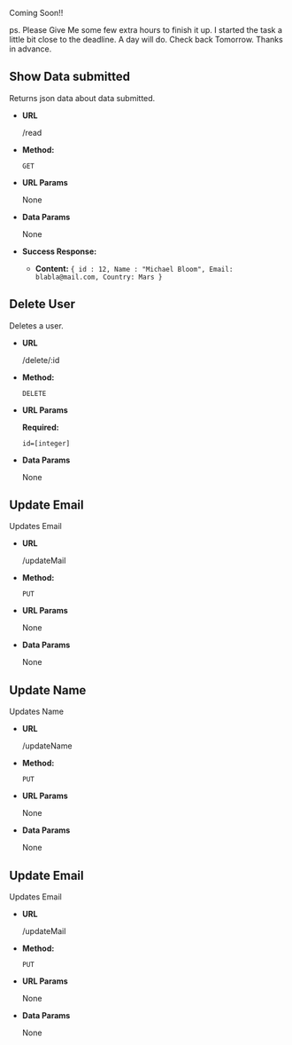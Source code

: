 
Coming Soon!!

ps. Please Give Me some few extra hours to finish it up. I started the task a little bit close to the deadline. A day will do. Check back Tomorrow. Thanks in advance. 

**Show Data submitted**
----
  Returns json data about data submitted.

* **URL**

  /read

* **Method:**

  `GET`
  
*  **URL Params**

    None

* **Data Params**

  None

* **Success Response:**

  * 
    **Content:** `{ id : 12, Name : "Michael Bloom", Email: blabla@mail.com, Country: Mars }`

**Delete User**
----
  Deletes a user.

* **URL**

  /delete/:id

* **Method:**

  `DELETE`
  
*  **URL Params**

   **Required:**
 
   `id=[integer]`

* **Data Params**

  None

**Update Email**
----
  Updates Email

* **URL**

  /updateMail

* **Method:**

  `PUT`
  
*  **URL Params**

    None

* **Data Params**

  None

**Update Name**
----
  Updates Name

* **URL**

  /updateName

* **Method:**

  `PUT`
  
*  **URL Params**

    None

* **Data Params**

  None  

**Update Email**
----
  Updates Email

* **URL**

  /updateMail

* **Method:**

  `PUT`
  
*  **URL Params**

    None

* **Data Params**

  None
